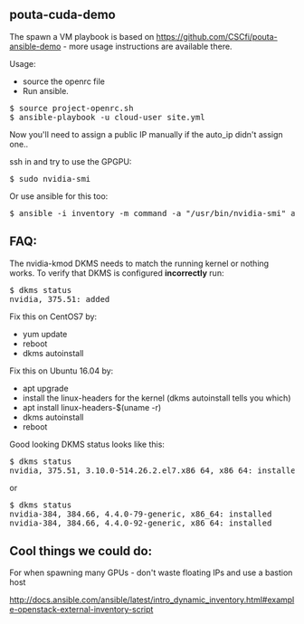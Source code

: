 pouta-cuda-demo
--------------

The spawn a VM playbook is based on https://github.com/CSCfi/pouta-ansible-demo - more usage instructions are available there.

Usage:

 - source the openrc file
 - Run ansible.

<pre>
$ source project-openrc.sh
$ ansible-playbook -u cloud-user site.yml
</pre>

Now you'll need to assign a public IP manually if the auto_ip didn't assign one..

ssh in and try to use the GPGPU:
<pre>
$ sudo nvidia-smi
</pre>

Or use ansible for this too:
<pre>
$ ansible -i inventory -m command -a "/usr/bin/nvidia-smi" all
</pre>

FAQ:
-----

The nvidia-kmod DKMS needs to match the running kernel or nothing works. To verify that DKMS is configured **incorrectly** run:

<pre>
$ dkms status
nvidia, 375.51: added
</pre>

Fix this on CentOS7 by:
 - yum update
 - reboot
 - dkms autoinstall

Fix this on Ubuntu 16.04 by:
 - apt upgrade
 - install the linux-headers for the kernel (dkms autoinstall tells you which)
  - apt install linux-headers-$(uname -r)
 - dkms autoinstall
 - reboot

Good looking DKMS status looks like this:
<pre>
$ dkms status
nvidia, 375.51, 3.10.0-514.26.2.el7.x86_64, x86_64: installed
</pre>

or

<pre>
$ dkms status
nvidia-384, 384.66, 4.4.0-79-generic, x86_64: installed
nvidia-384, 384.66, 4.4.0-92-generic, x86_64: installed
</pre>



Cool things we could do:
----------

For when spawning many GPUs - don't waste floating IPs and use a bastion host

http://docs.ansible.com/ansible/latest/intro_dynamic_inventory.html#example-openstack-external-inventory-script
